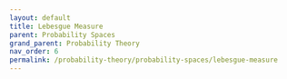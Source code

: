 ```yaml
---
layout: default
title: Lebesgue Measure
parent: Probability Spaces
grand_parent: Probability Theory
nav_order: 6
permalink: /probability-theory/probability-spaces/lebesgue-measure
---
```

